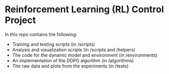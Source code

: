 # Reinforcement Learning (RL) Control Project

In this repo contains the following:
- Training and testing scripts (in /scripts)
- Analysis and visualization scripts (in /scripts and /helpers)
- The code for the dynamic model and environment (in /environments)
- An implementation of the DDPG algorithm (in /algorithms)
- The raw data and plots from the experiments (in /tests)
